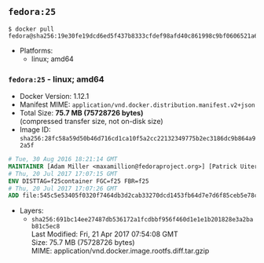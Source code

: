 ## `fedora:25`

```console
$ docker pull fedora@sha256:19e30fe19dcd6ed5f437b8333cfdef98afd40c861998c9bf0606521a666deef6
```

-	Platforms:
	-	linux; amd64

### `fedora:25` - linux; amd64

-	Docker Version: 1.12.1
-	Manifest MIME: `application/vnd.docker.distribution.manifest.v2+json`
-	Total Size: **75.7 MB (75728726 bytes)**  
	(compressed transfer size, not on-disk size)
-	Image ID: `sha256:28fc58a59d50b46d716cd1ca10f5a2cc22132349775b2ec3186dc9b864a92a5f`

```dockerfile
# Tue, 30 Aug 2016 18:21:14 GMT
MAINTAINER [Adam Miller <maxamillion@fedoraproject.org>] [Patrick Uiterwijk <patrick@puiterwijk.org>]
# Thu, 20 Jul 2017 17:07:15 GMT
ENV DISTTAG=f25container FGC=f25 FBR=f25
# Thu, 20 Jul 2017 17:07:26 GMT
ADD file:545c5e53405f0320f7464db3d2cab33270dcd1453fb64d7e7d6f85ceb5e78c95 in / 
```

-	Layers:
	-	`sha256:691bc14ee27487db536172a1fcdbbf956f460d1e1e1b201828e3a2bab81c5ec8`  
		Last Modified: Fri, 21 Apr 2017 07:54:08 GMT  
		Size: 75.7 MB (75728726 bytes)  
		MIME: application/vnd.docker.image.rootfs.diff.tar.gzip
